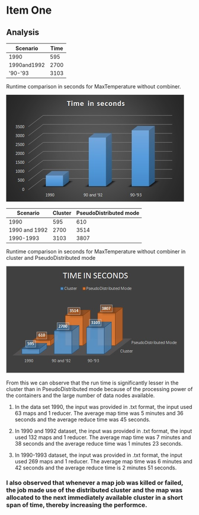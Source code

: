 # Item One

## Analysis



| Scenario    	| Time 	|
|-------------	|------	|
| 1990        	| 595  	|
| 1990and1992 	| 2700 	|
| '90-'93     	| 3103 	|

Runtime comparison in seconds for MaxTemperature without combiner.

![alt tag](https://github.com/SatishSivakumar/image/blob/master/w7i1.jpg)

| Scenario      | Cluster | PseudoDistributed mode  |
|---------------|---------|-------------------------|
| 1990          | 595     | 610                     |
| 1990 and 1992 | 2700    | 3514                    |
| 1990-1993     | 3103    | 3807                    |

Runtime comparison in seconds for MaxTemperature without combiner in cluster and PseudoDistributed mode

![alt tag](https://github.com/SatishSivakumar/image/blob/master/w7i1.1.jpg)

From this we can observe that the run time is significantly lesser in the cluster than in PseudoDistributed mode because of the processing power of the containers and the large number of data nodes available.

1. In the data set 1990,  the input was provided in .txt format, the input used 63 maps and 1 reducer. The average map time was 5 minutes and 36 seconds and the average reduce time was 45 seconds.

2. In 1990 and 1992 dataset, the input was provided in .txt format, the input used 132 maps and 1 reducer. The average map time was 7 minutes and 38 seconds and the average reduce time was 1 minutes 23 seconds.

3. In 1990-1993 dataset, the input was provided in .txt format, the input used 269 maps and 1 reducer. The average map time was 6 minutes and 42 seconds and the average reduce time is 2 minutes 51 seconds.

### I also observed that whenever a map job was killed or failed, the job made use of the distributed cluster and the map was allocated to the next immediately available cluster in a short span of time, thereby increasing the performce.
